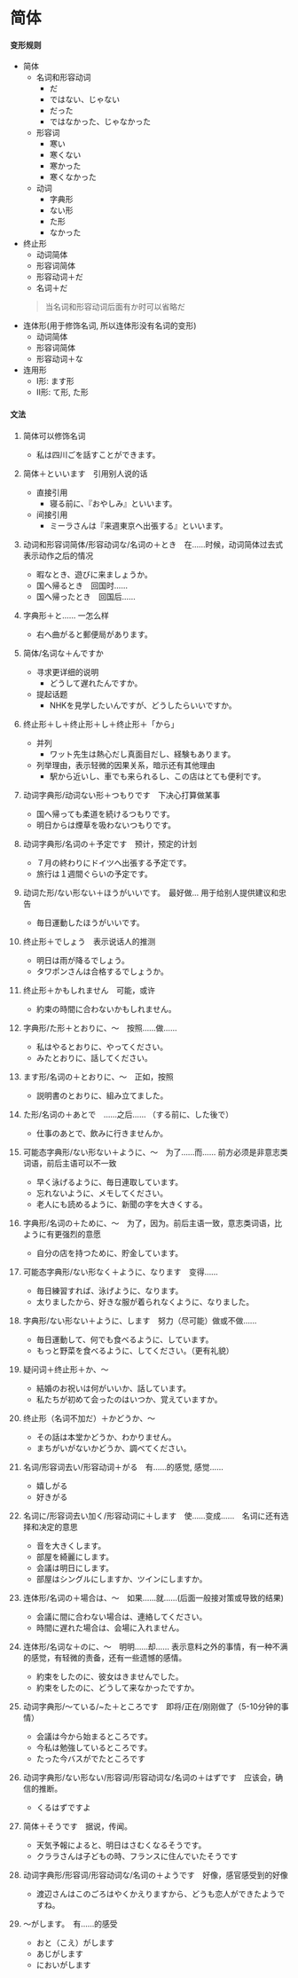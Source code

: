 # 简体
#### 变形规则
- 简体
    - 名词和形容动词
        - だ
        - ではない、じゃない
        - だった
        - ではなかった、じゃなかった
    - 形容词
        - 寒い
        - 寒くない
        - 寒かった
        - 寒くなかった
    - 动词
        - 字典形
        - ない形
        - た形
        - なかった
- 终止形
    - 动词简体
    - 形容词简体
    - 形容动词＋だ
    - 名词＋だ
    >当名词和形容动词后面有か时可以省略だ
- 连体形(用于修饰名词, 所以连体形没有名词的变形)
    - 动词简体
    - 形容词简体
    - 形容动词＋な
- 连用形
    - I形: ます形
    - II形: て形, た形
#### 文法
1. 简体可以修饰名词
    - 私は四川ごを話すことができます。
2. 简体＋といいます　引用别人说的话
    - 直接引用
        - 寝る前に、『おやしみ』といいます。
    - 间接引用
        - ミーラさんは『来週東京へ出張する』といいます。
3. 动词和形容词简体/形容动词な/名词の＋とき　在……时候，动词简体过去式表示动作之后的情况
    - 暇なとき、遊びに来ましょうか。
    - 国へ帰るとき　回国时……
    - 国へ帰ったとき　回国后……
4. 字典形＋と…… 一怎么样
    - 右へ曲がると郵便局があります。
5. 简体/名词な＋んですか
    - 寻求更详细的说明
        - どうして遅れたんですか。
    - 提起话题
        - NHKを見学したいんですが、どうしたらいいですか。
6. 终止形＋し＋终止形＋し＋终止形＋「から」
    - 并列
        - ワット先生は熱心だし真面目だし、経験もあります。
    - 列举理由，表示轻微的因果关系，暗示还有其他理由
        - 駅から近いし、車でも来られるし、この店はとても便利です。
7. 动词字典形/动词ない形＋つもりです　下决心打算做某事
    - 国へ帰っても柔道を続けるつもりです。
    - 明日からは煙草を吸わないつもりです。
8. 动词字典形/名词の＋予定です　预计，预定的计划
    - ７月の終わりにドイツへ出張する予定です。
    - 旅行は１週間ぐらいの予定です。
9. 动词た形/ない形ない＋ほうがいいです。　最好做… 用于给别人提供建议和忠告
    - 毎日運動したほうがいいです。
10. 终止形＋でしょう　表示说话人的推测
    - 明日は雨が降るでしょう。
    - タワポンさんは合格するでしょうか。
11. 终止形＋かもしれません　可能，或许
    - 約束の時間に合わないかもしれません。
12. 字典形/た形＋とおりに、〜　按照……做……
    - 私はやるとおりに、やってください。
    - みたとおりに、話してください。
13. ます形/名词の＋とおりに、〜　正如，按照
    - 説明書のとおりに、組み立てました。
14. た形/名词の＋あとで　……之后…… （する前に、した後で）
    - 仕事のあとで、飲みに行きませんか。
15. 可能态字典形/ない形ない＋ように、〜　为了……而…… 前方必须是非意志类词语，前后主语可以不一致
    - 早く泳げるように、毎日連取しています。
    - 忘れないように、メモしてください。
    - 老人にも読めるように、新聞の字を大きくする。
16. 字典形/名词の＋ために、〜　为了，因为。前后主语一致，意志类词语，比ように有更强烈的意愿
    - 自分の店を持つために、貯金しています。
17. 可能态字典形/ない形なく＋ように、なります　变得……
    - 毎日練習すれば、泳げように、なります。
    - 太りましたから、好きな服が着られなくように、なりました。
18. 字典形/ない形ない＋ように、します　努力（尽可能）做或不做……
    - 毎日運動して、何でも食べるように、しています。
    - もっと野菜を食べるように、してください。（更有礼貌）
19. 疑问词＋终止形＋か、〜
    - 結婚のお祝いは何がいいか、話しています。
    - 私たちが初めて会ったのはいつか、覚えていますか。
20. 终止形（名词不加だ）＋かどうか、〜
    - その話は本堂かどうか、わかりません。
    - まちがいがないかどうか、調べてください。
21. 名词/形容词去い/形容动词＋がる　有……的感觉, 感觉……
    - 嬉しがる
    - 好きがる
22. 名词に/形容词去い加く/形容动词に＋します　使……变成……　名词に还有选择和决定的意思
    - 音を大きくします。
    - 部屋を綺麗にします。
    - 会議は明日にします。
    - 部屋はシングルにしますか、ツインにしますか。
23. 连体形/名词の＋場合は、〜　如果……就……(后面一般接对策或导致的结果)
    - 会議に間に合わない場合は、連絡してください。
    - 時間に遅れた場合は、会場に入れません。
24. 连体形/名词な＋のに、〜　明明……却…… 表示意料之外的事情，有一种不满的感觉，有轻微的责备，还有一些遗憾的感情。
    - 約束をしたのに、彼女はきませんでした。
    - 約束をしたのに、どうして来なかったですか。
25. 动词字典形/～ている/~た＋ところです　即将/正在/刚刚做了（5-10分钟的事情）
     - 会議は今から始まるところです。
     - 今私は勉強しているところです。
     - たった今バスがでたところです

26. 动词字典形/ない形ない/形容词/形容动词な/名词の＋はずです　应该会，确信的推断。
    - くるはずですよ

27. 简体＋そうです　据说，传闻。
    - 天気予報によると、明日はさむくなるそうです。
    - クララさんは子どもの時、フランスに住んでいたそうです

28. 动词字典形/形容词/形容动词な/名词の＋ようです　好像，感官感受到的好像
    - 渡辺さんはこのごろはやくかえりますから、どうも恋人ができたようですね。

29. 〜がします。　有……的感受
    - おと（こえ）がします
    - あじがします
    - においがします
